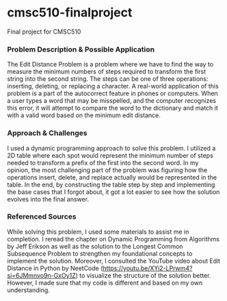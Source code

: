 # cmsc510-finalproject
Final project for CMSC510

### Problem Description & Possible Application
The Edit Distance Problem is a problem where we have to find the way to measure the minimum numbers of steps required to transform the first string into the second string. The steps can be one of three operations: inserting, deleting, or replacing a character. A real-world application of this problem is a part of the autocorrect feature in phones or computers. When a user types a word that may be misspelled, and the computer recognizes this error, it will attempt to compare the word to the dictionary and match it with a valid word based on the minimum edit distance.

### Approach & Challenges
I used a dynamic programming approach to solve this problem. I utilized a 2D table where each spot would represent the minimum number of steps needed to transform a prefix of the first into the second word. In my opinion, the most challenging part of the problem was figuring how the operations insert, delete, and replace actually would be represented in the table. In the end, by constructing the table step by step and implementing the base cases that I forgot about, it got a lot easier to see how the solution evolves into the final answer.

### Referenced Sources
While solving this problem, I used some materials to assist me in completion. I reread the chapter on Dynamic Programming from Algorithms by Jeff Erikson as well as the solution to the Longest Common Subsequence Problem to strengthen my foundational concepts to implement the solution. Moreover, I consulted the YouTube video about Edit Distance in Python by NeetCode (https://youtu.be/XYi2-LPrwm4?si=6JMmnvo9n-GxOy1Z) to visualize the structure of the solution better. However, I made sure that my code is different and based on my own understanding.
